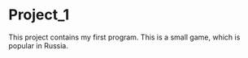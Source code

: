 # Project_1
This project contains my first program. This is a small game, which is popular in Russia.
